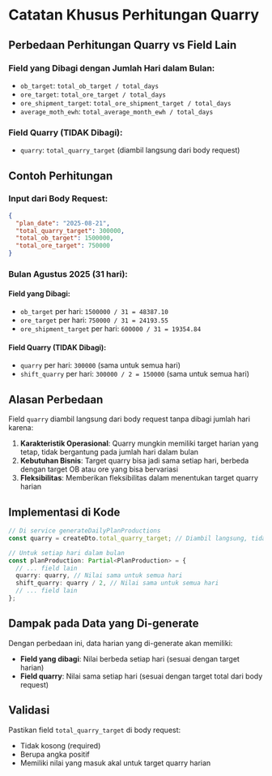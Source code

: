 # Catatan Khusus Perhitungan Quarry

## Perbedaan Perhitungan Quarry vs Field Lain

### Field yang Dibagi dengan Jumlah Hari dalam Bulan:
- `ob_target`: `total_ob_target / total_days`
- `ore_target`: `total_ore_target / total_days`
- `ore_shipment_target`: `total_ore_shipment_target / total_days`
- `average_moth_ewh`: `total_average_month_ewh / total_days`

### Field Quarry (TIDAK Dibagi):
- `quarry`: `total_quarry_target` (diambil langsung dari body request)

## Contoh Perhitungan

### Input dari Body Request:
```json
{
  "plan_date": "2025-08-21",
  "total_quarry_target": 300000,
  "total_ob_target": 1500000,
  "total_ore_target": 750000
}
```

### Bulan Agustus 2025 (31 hari):

#### Field yang Dibagi:
- `ob_target` per hari: `1500000 / 31 = 48387.10`
- `ore_target` per hari: `750000 / 31 = 24193.55`
- `ore_shipment_target` per hari: `600000 / 31 = 19354.84`

#### Field Quarry (TIDAK Dibagi):
- `quarry` per hari: `300000` (sama untuk semua hari)
- `shift_quarry` per hari: `300000 / 2 = 150000` (sama untuk semua hari)

## Alasan Perbedaan

Field `quarry` diambil langsung dari body request tanpa dibagi jumlah hari karena:

1. **Karakteristik Operasional**: Quarry mungkin memiliki target harian yang tetap, tidak bergantung pada jumlah hari dalam bulan
2. **Kebutuhan Bisnis**: Target quarry bisa jadi sama setiap hari, berbeda dengan target OB atau ore yang bisa bervariasi
3. **Fleksibilitas**: Memberikan fleksibilitas dalam menentukan target quarry harian

## Implementasi di Kode

```typescript
// Di service generateDailyPlanProductions
const quarry = createDto.total_quarry_target; // Diambil langsung, tidak dibagi

// Untuk setiap hari dalam bulan
const planProduction: Partial<PlanProduction> = {
  // ... field lain
  quarry: quarry, // Nilai sama untuk semua hari
  shift_quarry: quarry / 2, // Nilai sama untuk semua hari
  // ... field lain
};
```

## Dampak pada Data yang Di-generate

Dengan perbedaan ini, data harian yang di-generate akan memiliki:

- **Field yang dibagi**: Nilai berbeda setiap hari (sesuai dengan target harian)
- **Field quarry**: Nilai sama setiap hari (sesuai dengan target total dari body request)

## Validasi

Pastikan field `total_quarry_target` di body request:
- Tidak kosong (required)
- Berupa angka positif
- Memiliki nilai yang masuk akal untuk target quarry harian
